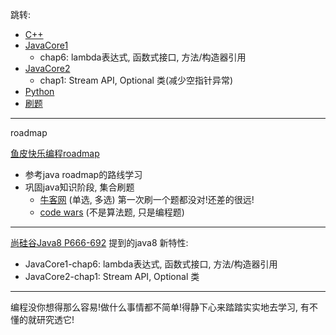 跳转:
+ [C++](./CPP/readme.md)
+ [JavaCore1](./javaCore/myJavaCore1.md)
  + chap6: lambda表达式, 函数式接口, 方法/构造器引用  
+ [JavaCore2](./javaCore2/myJavaCore2.md)
  + chap1: Stream API, Optional 类(减少空指针异常) 
+ [Python](./Python/readme.md)
+ [刷题](./%E5%88%B7%E9%A2%98/newCoder.md)
---
roadmap

[鱼皮快乐编程roadmap](https://github.com/liyupi/code-roadmap) 
+ 参考java roadmap的路线学习
+ 巩固java知识阶段, 集合刷题
  + [牛客网](https://www.nowcoder.com/exam/intelligent?questionJobId=10&tagId=21000) (单选, 多选) 第一次刷一个题都没对!还差的很远!
  + [code wars](https://www.codewars.com/dashboard) (不是算法题, 只是编程题) 

---
[尚硅谷Java8 P666-692](https://www.bilibili.com/video/BV1Kb411W75N?p=666&vd_source=c6866d088ad067762877e4b6b23ab9df) 提到的java8 新特性:
+ JavaCore1-chap6: lambda表达式, 函数式接口, 方法/构造器引用  
+ JavaCore2-chap1: Stream API, Optional 类 

---
编程没你想得那么容易!做什么事情都不简单!得静下心来踏踏实实地去学习, 有不懂的就研究透它!

